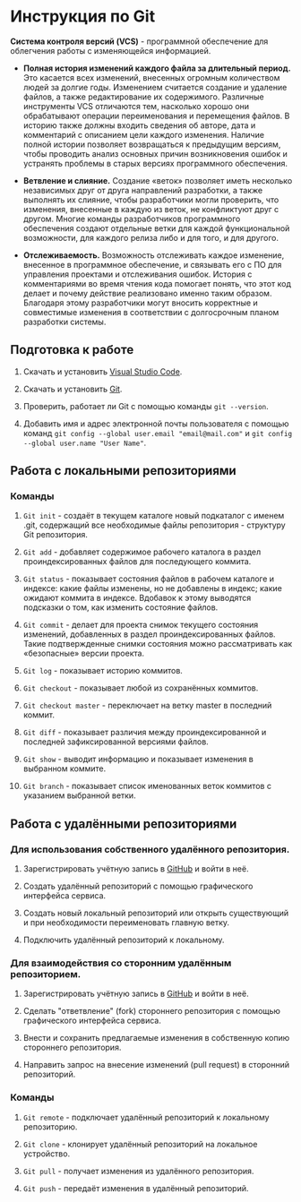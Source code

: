 # Инструкция по Git

**Система контроля версий (VCS)** - программной обеспечение для облегчения работы с изменяющейся информацией. 

* **Полная история изменений каждого файла за длительный период.** Это касается всех изменений, внесенных огромным количеством людей за долгие годы. Изменением считается создание и удаление файлов, а также редактирование их содержимого. Различные инструменты VCS отличаются тем, насколько хорошо они обрабатывают операции переименования и перемещения файлов. В историю также должны входить сведения об авторе, дата и комментарий с описанием цели каждого изменения. Наличие полной истории позволяет возвращаться к предыдущим версиям, чтобы проводить анализ основных причин возникновения ошибок и устранять проблемы в старых версиях программного обеспечения.
 
* **Ветвление и слияние.** Создание «веток» позволяет иметь несколько независимых друг от друга направлений разработки, а также выполнять их слияние, чтобы разработчики могли проверить, что изменения, внесенные в каждую из веток, не конфликтуют друг с другом. Многие команды разработчиков программного обеспечения создают отдельные ветки для каждой функциональной возможности, для каждого релиза либо и для того, и для другого.
 
* **Отслеживаемость.** Возможность отслеживать каждое изменение, внесенное в программное обеспечение, и связывать его с ПО для управления проектами и отслеживания ошибок. История с комментариями во время чтения кода помогает понять, что этот код делает и почему действие реализовано именно таким образом. Благодаря этому разработчики могут вносить корректные и совместимые изменения в соответствии с долгосрочным планом разработки системы.

## Подготовка к работе

1. Скачать и установить [Visual Studio Code].

2. Скачать и установить [Git].
   
3. Проверить, работает ли Git  с помощью команды `git --version`.
   
4. Добавить имя и адрес электронной почты пользователя с помощью команд `git config --global user.email "email@mail.com"` и `git config --global user.name "User Name"`.

## Работа с локальными репозиториями

### Команды

1. `Git init` - создаёт в текущем каталоге новый подкаталог с именем .git, содержащий все необходимые файлы репозитория - структуру Git репозитория.

2. `Git add` - добавляет содержимое рабочего каталога в раздел проиндексированных файлов для последующего коммита.

3. `Git status` - показывает состояния файлов в рабочем каталоге и индексе: какие файлы изменены, но не добавлены в индекс; какие ожидают коммита в индексе. Вдобавок к этому выводятся подсказки о том, как изменить состояние файлов.
 
4. `Git commit` - делает для проекта снимок текущего состояния изменений, добавленных в раздел проиндексированных файлов. Такие подтвержденные снимки состояния можно рассматривать как «безопасные» версии проекта. 

5. `Git log` - показывает историю коммитов.

6. `Git checkout` - показывает любой из сохранённых коммитов.

7. `Git checkout master` - переключает на ветку master в последний коммит.

8. `Git diff` - показывает различия между проиндексированной и последней зафиксированной версиями файлов. 

9.  `Git show` - выводит информацию и показывает изменения в выбранном коммите.

10.  `Git branch` - показывает список именованных веток коммитов с указанием выбранной ветки.

## Работа с удалёнными репозиториями

### Для использования собственного удалённого репозитория. 

1. Зарегистрировать учётную запись в [GitHub] и войти в неё.

2. Создать удалённый репозиторий с помощью графического интерфейса сервиса. 

3. Создать новый локальный репозиторий или открыть существующий и при необходимости переименовать главную ветку. 

4. Подключить удалённый репозиторий к локальному.

### Для взаимодействия со сторонним удалённым репозиторием. 

1. Зарегистрировать учётную запись в [GitHub] и войти в неё.

2. Сделать "ответвление" (fork) стороннего репозитория с помощью графического интерфейса сервиса.

3. Внести и сохранить предлагаемые изменения в собственную копию стороннего репозитория.

4. Направить запрос на внесение изменений (pull request) в сторонний репозиторий. 

### Команды

1. `Git remote` - подключает удалённый репозиторий к локальному репозиторию. 

2. `Git clone` - клонирует удалённый репозиторий на локальное устройство. 

3. `Git pull` - получает изменения из удалённого репозитория. 

4. `Git push` - передаёт изменения в удалённый репозиторий.

[Visual Studio Code]: https://code.visualstudio.com/docs/?dv=win
[Git]: https://git-scm.com/download/win
[GitHub]: https://github.com
